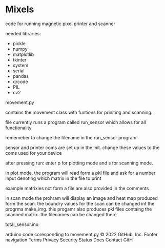 # Mixels
code for running magnetic pixel printer and scanner

needed libraries:
<ul>
  <li>pickle</li>
  <li>numpy</li>
  <li>matplotlib</li>
  <li>tkinter</li>
  <li>system</li>
  <li>serial</li>
  <li>pandas</li>
  <li>qrcode</li>
  <li>PIL</li>
  <li>cv2</li>
</ul>

movement.py

contains the movement class with funtions for priniting and scanning.

file currently runs a program called run_sensor which allows for all functionality

rememeber to change the filename in the run_sensor program

sensor and printer coms are set up in the init. change these values to the coms used for your device

after pressing run: enter p for plotting mode and s for scanning mode.

in plot mode, the program will read form a pkl file and ask for a number input denoting which matrix in the file to print

example matrixies not form a file are also provided in the comments

in scan mode the prohram will display an image and heat map produced form the scan. the boundry values for the scan can be changed int the progrma
make_img. this progamr also produces pkl files containg the scanned matrix. the filenames can be changed there


total_sensor.ino

arduino code coresponding to movement.py
© 2022 GitHub, Inc.
Footer navigation
Terms
Privacy
Security
Status
Docs
Contact GitH
